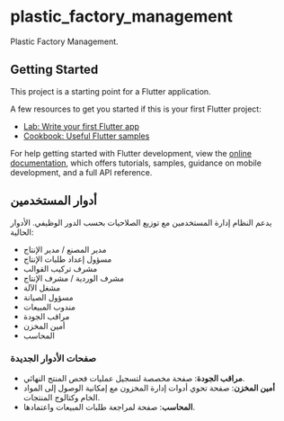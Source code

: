 # plastic_factory_management

Plastic Factory Management.

## Getting Started

This project is a starting point for a Flutter application.

A few resources to get you started if this is your first Flutter project:

- [Lab: Write your first Flutter app](https://docs.flutter.dev/get-started/codelab)
- [Cookbook: Useful Flutter samples](https://docs.flutter.dev/cookbook)

For help getting started with Flutter development, view the
[online documentation](https://docs.flutter.dev/), which offers tutorials,
samples, guidance on mobile development, and a full API reference.

## أدوار المستخدمين

يدعم النظام إدارة المستخدمين مع توزيع الصلاحيات بحسب الدور الوظيفي. الأدوار الحالية:

- مدير المصنع / مدير الإنتاج
- مسؤول إعداد طلبات الإنتاج
- مشرف تركيب القوالب
- مشرف الوردية / مشرف الإنتاج
- مشغل الآلة
- مسؤول الصيانة
- مندوب المبيعات
- مراقب الجودة
- أمين المخزن
- المحاسب

### صفحات الأدوار الجديدة

- **مراقب الجودة**: صفحة مخصصة لتسجيل عمليات فحص المنتج النهائي.
- **أمين المخزن**: صفحة تحوي أدوات إدارة المخزون مع إمكانية الوصول إلى المواد الخام وكتالوج المنتجات.
- **المحاسب**: صفحة لمراجعة طلبات المبيعات واعتمادها.
